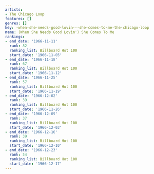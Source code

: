 ```yaml
---
artists:
- The Chicago Loop
features: []
genres: []
key: -when-she-needs-good-lovin---she-comes-to-me-the-chicago-loop
name: (When She Needs Good Lovin') She Comes To Me
rankings:
- end_date: '1966-11-11'
  rank: 82
  ranking_list: Billboard Hot 100
  start_date: '1966-11-05'
- end_date: '1966-11-18'
  rank: 67
  ranking_list: Billboard Hot 100
  start_date: '1966-11-12'
- end_date: '1966-11-25'
  rank: 57
  ranking_list: Billboard Hot 100
  start_date: '1966-11-19'
- end_date: '1966-12-02'
  rank: 39
  ranking_list: Billboard Hot 100
  start_date: '1966-11-26'
- end_date: '1966-12-09'
  rank: 37
  ranking_list: Billboard Hot 100
  start_date: '1966-12-03'
- end_date: '1966-12-16'
  rank: 39
  ranking_list: Billboard Hot 100
  start_date: '1966-12-10'
- end_date: '1966-12-23'
  rank: 54
  ranking_list: Billboard Hot 100
  start_date: '1966-12-17'
---
```


